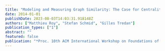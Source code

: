 ```yaml
---
title: "Modeling and Measuring Graph Similarity: The Case for Centrality Distance"
date: 2014-01-01
publishDate: 2023-08-03T14:03:31.918148Z
authors: ["Matthieu Roy", "Stefan Schmid", "Gilles Tredan"]
publication_types: ["1"]
abstract: ""
featured: false
publication: "*Proc. 10th ACM International Workshop on Foundations of Mobile Computing (FOMC)*"
---
```


